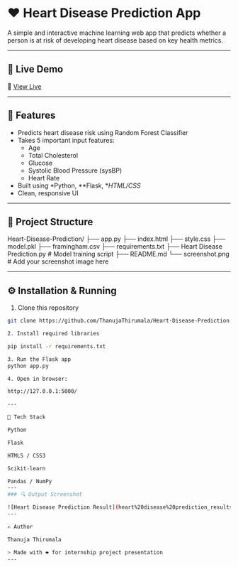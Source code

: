 # ❤️ Heart Disease Prediction App

A simple and interactive machine learning web app that predicts whether a person is at risk of developing heart disease based on key health metrics.

---

## 🚀 Live Demo

🔗 [View Live](https://your-live-link-here) <!-- Replace with actual link if deployed -->

---

## 🧠 Features

- Predicts heart disease risk using Random Forest Classifier
- Takes 5 important input features:
  - Age
  - Total Cholesterol
  - Glucose
  - Systolic Blood Pressure (sysBP)
  - Heart Rate
- Built using *Python, **Flask, **HTML/CSS*
- Clean, responsive UI
---

## 📂 Project Structure
 Heart-Disease-Prediction/ ├── app.py ├── index.html ├── style.css ├── model.pkl ├── framingham.csv ├── requirements.txt ├── Heart Disease Prediction.py  # Model training script ├── README.md └── screenshot.png               # Add your screenshot image here

---

## ⚙️ Installation & Running

1. Clone this repository  
```bash
git clone https://github.com/ThanujaThirumala/Heart-Disease-Prediction.git

2. Install required libraries

pip install -r requirements.txt

3. Run the Flask app
python app.py

4. Open in browser:

http://127.0.0.1:5000/

---

🧪 Tech Stack

Python

Flask

HTML5 / CSS3

Scikit-learn

Pandas / NumPy
---
### 🔍 Output Screenshot

![Heart Disease Prediction Result](heart%20disease%20prediction_results.png)
---

✍️ Author

Thanuja Thirumala

> Made with ❤️ for internship project presentation
---
